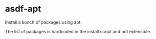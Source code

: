 # asdf-apt

Install a bunch of packages using apt.

The list of packages is hardcoded in the install script and not extensible.
